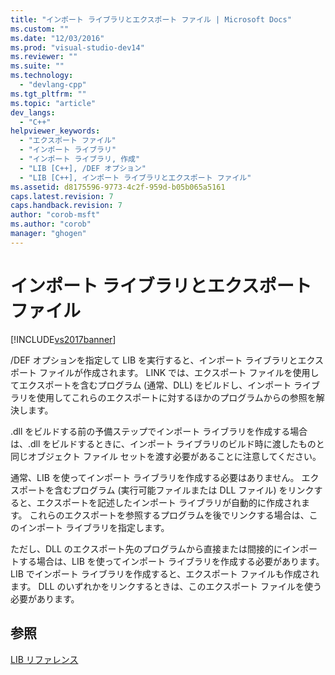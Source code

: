 ```yaml
---
title: "インポート ライブラリとエクスポート ファイル | Microsoft Docs"
ms.custom: ""
ms.date: "12/03/2016"
ms.prod: "visual-studio-dev14"
ms.reviewer: ""
ms.suite: ""
ms.technology: 
  - "devlang-cpp"
ms.tgt_pltfrm: ""
ms.topic: "article"
dev_langs: 
  - "C++"
helpviewer_keywords: 
  - "エクスポート ファイル"
  - "インポート ライブラリ"
  - "インポート ライブラリ, 作成"
  - "LIB [C++], /DEF オプション"
  - "LIB [C++], インポート ライブラリとエクスポート ファイル"
ms.assetid: d8175596-9773-4c2f-959d-b05b065a5161
caps.latest.revision: 7
caps.handback.revision: 7
author: "corob-msft"
ms.author: "corob"
manager: "ghogen"
---
```

# インポート ライブラリとエクスポート ファイル
[!INCLUDE[vs2017banner](../../assembler/inline/includes/vs2017banner.md)]

\/DEF オプションを指定して LIB を実行すると、インポート ライブラリとエクスポート ファイルが作成されます。  LINK では、エクスポート ファイルを使用してエクスポートを含むプログラム \(通常、DLL\) をビルドし、インポート ライブラリを使用してこれらのエクスポートに対するほかのプログラムからの参照を解決します。  
  
 .dll をビルドする前の予備ステップでインポート ライブラリを作成する場合は、.dll をビルドするときに、インポート ライブラリのビルド時に渡したものと同じオブジェクト ファイル セットを渡す必要があることに注意してください。  
  
 通常、LIB を使ってインポート ライブラリを作成する必要はありません。  エクスポートを含むプログラム \(実行可能ファイルまたは DLL ファイル\) をリンクすると、エクスポートを記述したインポート ライブラリが自動的に作成されます。  これらのエクスポートを参照するプログラムを後でリンクする場合は、このインポート ライブラリを指定します。  
  
 ただし、DLL のエクスポート先のプログラムから直接または間接的にインポートする場合は、LIB を使ってインポート ライブラリを作成する必要があります。  LIB でインポート ライブラリを作成すると、エクスポート ファイルも作成されます。  DLL のいずれかをリンクするときは、このエクスポート ファイルを使う必要があります。  
  
## 参照  
 [LIB リファレンス](../../build/reference/lib-reference.md)